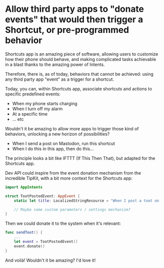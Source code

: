 # Allow third party apps to "donate events" that would then trigger a Shortcut, or pre-programmed behavior

Shortcuts app is an amazing piece of software, allowing users to customize how their phone should behave, and making complicated tasks achievable in a blast thanks to the amazing power of Intents.

Therefore, there is, as of today, behaviors that cannot be achieved: using any third party app "event" as a trigger for a shortcut.

Today, you can, within Shortcuts app, associate shortcuts and actions to specific predefined events:
- When my phone starts charging
- When I turn off my alarm
- At a specific time
- … etc

Wouldn't it be amazing to allow more apps to trigger those kind of behaviors, unlocking a new horizon of possibilities?
- When I send a post on Mastodon, run this shortcut
- When I do this in this app, then do this…

The principle looks a bit like IFTTT (If This Then That), but adapted for the Shortcuts app.

Dev API could inspire from the event donation mechanism from the incredible TipKit, with a bit more context for the Shortcuts app:

```swift
import AppIntents

struct TootPostedEvent: AppEvent {
    static let title: LocalizedStringResource = "When I post a toot on Mastodon"

    // Maybe some custom parameters / settings mechanism?
}
```

Then we could donate it to the system when it's relevant:

```swift
func sendToot() {
    ...
    let event = TootPostedEvent()
    event.donate()
}
```

And voilà!
Wouldn't it be amazing? I'd love it!
